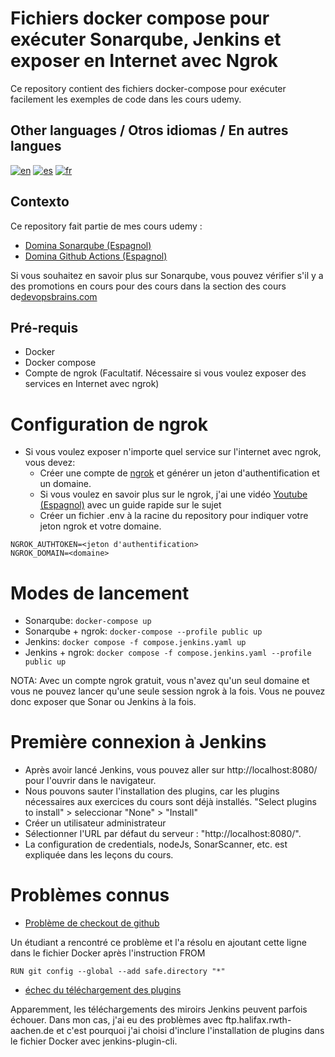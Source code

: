 # Fichiers docker compose pour exécuter Sonarqube, Jenkins et exposer en Internet avec Ngrok

Ce repository contient des fichiers docker-compose pour exécuter facilement les exemples de code dans les cours udemy.

## Other languages / Otros idiomas / En autres langues
[![en](https://img.shields.io/badge/in-english-blue.svg)](https://github.com/BrainsDevOps/sonarqube-udemy-docker-compose/blob/main/readme.md)
[![es](https://img.shields.io/badge/en-español-yellow.svg)](https://github.com/BrainsDevOps/sonarqube-udemy-docker-compose/blob/main/readme-es.md)
[![fr](https://img.shields.io/badge/en-français-red.svg)](https://github.com/BrainsDevOps/sonarqube-udemy-docker-compose/blob/main/readme-fr.md)


## Contexto
Ce repository fait partie de mes cours udemy :
* [Domina Sonarqube (Espagnol)](https://www.udemy.com/course/domina-sonarqube/?referralCode=EF59257E7D8DC3026D6D)
* [Domina Github Actions (Espagnol)](https://www.udemy.com/course/domina-github-actions/?referralCode=CBFBAF72C38BE758CFE1)

Si vous souhaitez en savoir plus sur Sonarqube, vous pouvez vérifier s'il y a des promotions en cours pour des cours dans la section des cours de[devopsbrains.com](https://devopsbrains.com/cursos/)

## Pré-requis
* Docker
* Docker compose
* Compte de ngrok (Facultatif. Nécessaire si vous voulez exposer des services en Internet avec ngrok)

# Configuration de ngrok
* Si vous voulez exposer n'importe quel service sur l'internet avec ngrok, vous devez:
    * Créer une compte de [ngrok](https://ngrok.com/) et générer un jeton d'authentification et un domaine.
    * Si vous voulez en savoir plus sur le ngrok, j'ai une vidéo [Youtube (Espagnol)](https://youtu.be/UW8BObHdi08) avec un guide rapide sur le sujet
    * Créer un fichier .env à la racine du repository pour indiquer votre jeton ngrok et votre domaine.
```
NGROK_AUTHTOKEN=<jeton d'authentification>
NGROK_DOMAIN=<domaine>
```

# Modes de lancement
* Sonarqube: `docker-compose up`
* Sonarqube + ngrok: `docker-compose --profile public up`
* Jenkins: `docker compose -f compose.jenkins.yaml up`
* Jenkins + ngrok: `docker compose -f compose.jenkins.yaml --profile public up`

NOTA: Avec un compte ngrok gratuit, vous n'avez qu'un seul domaine et vous ne pouvez lancer qu'une seule session ngrok à la fois. Vous ne pouvez donc exposer que Sonar ou Jenkins à la fois.

# Première connexion à Jenkins
* Après avoir lancé Jenkins, vous pouvez aller sur http://localhost:8080/ pour l'ouvrir dans le navigateur.
* Nous pouvons sauter l'installation des plugins, car les plugins nécessaires aux exercices du cours sont déjà installés. "Select plugins to install" > seleccionar "None" > "Install"
* Créer un utilisateur administrateur
* Sélectionner l'URL par défaut du serveur : "http://localhost:8080/".
* La configuration de credentials, nodeJs, SonarScanner, etc. est expliquée dans les leçons du cours.

# Problèmes connus
* [Problème de checkout de github](https://github.com/jenkinsci/helm-charts/issues/728)

Un étudiant a rencontré ce problème et l'a résolu en ajoutant cette ligne dans le fichier Docker après l'instruction FROM

```
RUN git config --global --add safe.directory "*"
```

* [échec du téléchargement des plugins](https://community.jenkins.io/t/issue-while-upgrading-plugins-on-latest-jenkins/9846)

Apparemment, les téléchargements des miroirs Jenkins peuvent parfois échouer. Dans mon cas, j'ai eu des problèmes avec ftp.halifax.rwth-aachen.de et c'est pourquoi j'ai choisi d'inclure l'installation de plugins dans le fichier Docker avec jenkins-plugin-cli.